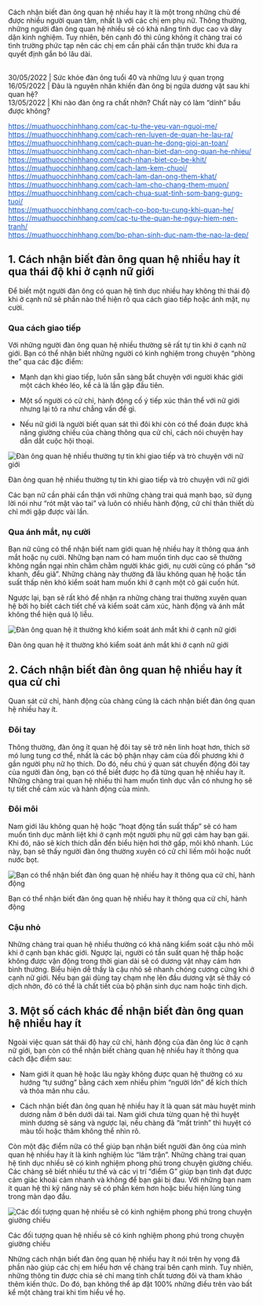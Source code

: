 <p>Cách nhận biết đàn ông quan hệ nhiều hay ít là một trong những chủ đề được nhiều người quan tâm, nhất là với các chị em phụ nữ. Thông thường, những người đàn ông quan hệ nhiều sẽ có khả năng tình dục cao và dày dặn kinh nghiệm. Tuy nhiên, bên cạnh đó thì cũng không ít chàng trai có tình trường phức tạp nên các chị em cần phải cẩn thận trước khi đưa ra quyết định gắn bó lâu dài.</p>

<p><br />
30/05/2022 |&nbsp;Sức khỏe đàn ông tuổi 40 và những lưu ý quan trọng<br />
16/05/2022 |&nbsp;Đâu là nguyên nhân khiến đàn ông bị ngứa dương vật sau khi quan hệ?<br />
13/05/2022 |&nbsp;Khi nào đàn ông ra chất nhờn? Chất này có làm &ldquo;dính&rdquo; bầu được không?</p>

<p><a href="https://muathuocchinhhang.com/cac-tu-the-yeu-van-nguoi-me/" style="color: rgb(17, 85, 204);" target="_blank">https://muathuocchinhhang.com/cac-tu-the-yeu-van-nguoi-me/</a><br />
<a href="https://muathuocchinhhang.com/cach-ren-luyen-de-quan-he-lau-ra/" style="color: rgb(17, 85, 204);" target="_blank">https://muathuocchinhhang.com/cach-ren-luyen-de-quan-he-lau-ra/</a><br />
<a href="https://muathuocchinhhang.com/cach-quan-he-dong-gioi-an-toan/" style="color: rgb(17, 85, 204);" target="_blank">https://muathuocchinhhang.com/cach-quan-he-dong-gioi-an-toan/</a><br />
<a href="https://muathuocchinhhang.com/cach-nhan-biet-dan-ong-quan-he-nhieu/" style="color: rgb(17, 85, 204);" target="_blank">https://muathuocchinhhang.com/cach-nhan-biet-dan-ong-quan-he-nhieu/</a><br />
<a href="https://muathuocchinhhang.com/cach-nhan-biet-co-be-khit/" style="color: rgb(17, 85, 204);" target="_blank">https://muathuocchinhhang.com/cach-nhan-biet-co-be-khit/</a><br />
<a href="https://muathuocchinhhang.com/cach-lam-kem-chuoi/" style="color: rgb(17, 85, 204);" target="_blank">https://muathuocchinhhang.com/cach-lam-kem-chuoi/</a><br />
<a href="https://muathuocchinhhang.com/cach-lam-dan-ong-them-khat/" style="color: rgb(17, 85, 204);" target="_blank">https://muathuocchinhhang.com/cach-lam-dan-ong-them-khat/</a><br />
<a href="https://muathuocchinhhang.com/cach-lam-cho-chang-them-muon/" style="color: rgb(17, 85, 204);" target="_blank">https://muathuocchinhhang.com/cach-lam-cho-chang-them-muon/</a><br />
<a href="https://muathuocchinhhang.com/cach-chua-suat-tinh-som-bang-gung-tuoi/" style="color: rgb(17, 85, 204);" target="_blank">https://muathuocchinhhang.com/cach-chua-suat-tinh-som-bang-gung-tuoi/</a><br />
<a href="https://muathuocchinhhang.com/cach-co-bop-tu-cung-khi-quan-he/" style="color: rgb(17, 85, 204);" target="_blank">https://muathuocchinhhang.com/cach-co-bop-tu-cung-khi-quan-he/</a><br />
<a href="https://muathuocchinhhang.com/cac-tu-the-quan-he-nguy-hiem-nen-tranh/" style="color: rgb(17, 85, 204);" target="_blank">https://muathuocchinhhang.com/cac-tu-the-quan-he-nguy-hiem-nen-tranh/</a><br />
<a href="https://muathuocchinhhang.com/bo-phan-sinh-duc-nam-the-nao-la-dep/" style="color: rgb(17, 85, 204);" target="_blank">https://muathuocchinhhang.com/bo-phan-sinh-duc-nam-the-nao-la-dep/</a></p>

<h2 dir="ltr">1. Cách nhận biết đàn ông quan hệ nhiều hay ít qua thái độ khi ở cạnh nữ giới&nbsp;&nbsp;</h2>

<p dir="ltr">Để biết một người đàn ông có&nbsp;quan hệ tình dục&nbsp;nhiều hay không thì thái độ khi ở cạnh nữ sẽ phần nào thể hiện rõ qua cách giao tiếp hoặc ánh mặt, nụ cười.</p>

<h3 dir="ltr">Qua cách giao tiếp</h3>

<p dir="ltr">Với những người đàn ông quan hệ nhiều thường sẽ&nbsp;rất tự tin khi ở cạnh nữ giới. Bạn có thể nhận biết những người có kinh nghiệm trong chuyện &ldquo;phòng the&rdquo; qua các đặc điểm:</p>

<ul>
	<li dir="ltr">
	<p dir="ltr">Mạnh dạn khi giao tiếp, luôn sẵn sàng bắt chuyện với người khác giới một cách khéo léo, kể cả là lần gặp đầu tiên.&nbsp;</p>
	</li>
	<li dir="ltr">
	<p dir="ltr">Một số người có cử chỉ, hành động cố ý tiếp xúc thân thể với nữ giới nhưng lại tỏ ra như chẳng vấn đề gì.&nbsp;</p>
	</li>
	<li dir="ltr">
	<p dir="ltr">Nếu nữ giới là người biết quan sát thì đôi khi còn có thể đoán được khả năng giường chiếu của chàng thông qua cử chỉ, cách nói chuyện hay dẫn dắt cuộc hội thoại.&nbsp;</p>
	</li>
</ul>

<p dir="ltr"><img alt="Đàn ông quan hệ nhiều thường tự tin khi giao tiếp và trò chuyện với nữ giới" src="https://login.medlatec.vn//ImagePath/images/20220729/20220729_cach-nhan-biet-dan-ong-quan-he-nhieu-hay-it-1.jpg" /></p>

<p dir="ltr">Đàn ông quan hệ nhiều thường tự tin khi giao tiếp và trò chuyện với nữ giới</p>

<p dir="ltr">Các bạn nữ cần phải cẩn thận với những chàng trai quá mạnh bạo, sử dụng lời nói như &ldquo;rót mật vào tai&rdquo; và luôn có nhiều hành động, cử chỉ thân thiết dù chỉ mới gặp được vài lần.&nbsp;</p>

<h3 dir="ltr">Qua ánh mắt, nụ cười</h3>

<p dir="ltr">Bạn nữ cũng có thể nhận biết nam giới quan hệ nhiều hay ít thông qua ánh mắt hoặc nụ cười. Những bạn nam có ham muốn tình dục cao sẽ thường không ngần ngại nhìn chằm chằm người khác giới, nụ cười cũng có phần&nbsp;&ldquo;sở khanh, đểu giả&rdquo;. Những chàng này thường đã lâu không quan hệ hoặc tần suất thấp nên khó kiểm soát ham muốn khi ở cạnh một cô gái cuốn hút.&nbsp;</p>

<p dir="ltr">Ngược lại, bạn sẽ rất khó để nhận ra những chàng trai thường xuyên quan hệ bởi họ biết cách tiết chế và kiểm soát cảm xúc, hành động và ánh mắt không thể hiện quá lộ liễu.&nbsp;</p>

<p dir="ltr"><img alt="Đàn ông quan hệ ít thường khó kiểm soát ánh mắt khi ở cạnh nữ giới" src="https://login.medlatec.vn//ImagePath/images/20220729/20220729_cach-nhan-biet-dan-ong-quan-he-nhieu-hay-it-2.jpg" /></p>

<p dir="ltr">Đàn ông quan hệ ít thường khó kiểm soát ánh mắt khi ở cạnh nữ giới</p>

<h2 dir="ltr">2. Cách nhận biết đàn ông quan hệ nhiều hay ít qua cử chỉ&nbsp;</h2>

<p dir="ltr">Quan sát cử chỉ, hành động của chàng cũng là cách nhận biết đàn ông quan hệ nhiều hay ít.&nbsp;</p>

<h3 dir="ltr">Đôi tay&nbsp;</h3>

<p dir="ltr">Thông thường, đàn ông ít quan hệ đôi tay sẽ trở nên linh hoạt hơn, thích sờ mó lung tung cơ thể, nhất là các bộ phận nhạy cảm của đối phương khi ở gần người phụ nữ họ thích. Do đó, nếu chú ý quan sát chuyển động đôi tay của người đàn ông, bạn có thể biết được họ đã từng quan hệ nhiều hay ít. Những chàng trai quan hệ nhiều thì ham muốn tình dục vẫn có nhưng họ sẽ tự tiết chế cảm xúc và hành động của mình.&nbsp;</p>

<h3 dir="ltr">Đôi môi&nbsp;</h3>

<p dir="ltr">Nam giới lâu không quan hệ hoặc &ldquo;hoạt động tần suất thấp&rdquo; sẽ có ham muốn tình dục mãnh liệt khi ở cạnh một người phụ nữ gợi cảm hay bạn gái. Khi đó, não sẽ kích thích dẫn đến biểu hiện hơi thở gấp, môi khô nhanh. Lúc này, bạn sẽ thấy người đàn ông thường xuyên có cử chỉ&nbsp;liếm môi&nbsp;hoặc nuốt nước bọt.&nbsp;</p>

<p dir="ltr"><img alt="Bạn có thể nhận biết đàn ông quan hệ nhiều hay ít thông qua cử chỉ, hành động" src="https://login.medlatec.vn//ImagePath/images/20220729/20220729_cach-nhan-biet-dan-ong-quan-he-nhieu-hay-it-3.jpg" /></p>

<p dir="ltr">Bạn có thể nhận biết đàn ông quan hệ nhiều hay ít thông qua cử chỉ, hành động</p>

<h3 dir="ltr">Cậu nhỏ&nbsp;</h3>

<p dir="ltr">Những chàng trai quan hệ nhiều thường có khả năng kiểm soát cậu nhỏ mỗi khi ở cạnh bạn khác giới. Ngược lại, người có tần suất quan hệ thấp hoặc không được vận động trong thời gian dài sẽ có dương vật nhạy cảm hơn bình thường. Biểu hiện dễ thấy là cậu nhỏ sẽ nhanh chóng cương cứng khi ở cạnh nữ giới. Nếu bạn gái dùng tay chạm nhẹ lên đầu dương vật sẽ thấy có dịch nhờn, đó có thể là chất tiết của bộ phận sinh dục nam hoặc&nbsp;tinh dịch.&nbsp;</p>

<h2 dir="ltr">3. Một số cách khác để nhận biết đàn ông quan hệ nhiều hay ít&nbsp;</h2>

<p dir="ltr">Ngoài việc quan sát thái độ hay cử chỉ, hành động của đàn ông lúc ở cạnh nữ giới, bạn còn có thể nhận biết chàng quan hệ nhiều hay ít thông qua cách đặc điểm sau:&nbsp;</p>

<ul>
	<li dir="ltr">
	<p dir="ltr">Nam giới ít quan hệ hoặc lâu ngày không được quan hệ thường có xu hướng &ldquo;tự sướng&rdquo; bằng cách xem nhiều phim &ldquo;người lớn&rdquo; để kích thích và thỏa mãn nhu cầu.&nbsp;</p>
	</li>
	<li dir="ltr">
	<p dir="ltr">Cách nhận biết đàn ông quan hệ nhiều hay ít là quan sát màu huyệt minh dương nằm ở bên dưới dái tai. Nam giới chưa từng quan hệ thì huyệt minh dương sẽ sáng và ngược lại, nếu chàng đã &ldquo;mất trinh&rdquo; thì huyệt có màu tối hoặc thâm không thể nhìn rõ.&nbsp;</p>
	</li>
</ul>

<p dir="ltr">Còn một đặc điểm nữa có thể giúp bạn nhận biết người đàn ông của mình quan hệ nhiều hay ít là kinh nghiệm lúc &ldquo;lâm trận&rdquo;. Những chàng trai quan hệ tình dục nhiều sẽ có&nbsp;kinh nghiệm phong phú trong chuyện giường chiếu. Các chàng sẽ biết nhiều tư thế và các vị trí &ldquo;điểm G&rdquo; giúp bạn tình đạt được cảm giác khoái cảm nhanh và không để bạn gái bị đau. Với những bạn nam ít quan hệ thì kỹ năng này sẽ có phần kém hơn hoặc biểu hiện lúng túng trong màn dạo đầu.&nbsp;</p>

<p dir="ltr"><img alt="Các đối tượng quan hệ nhiều sẽ có kinh nghiệm phong phú trong chuyện giường chiếu" src="https://login.medlatec.vn//ImagePath/images/20220729/20220729_cach-nhan-biet-dan-ong-quan-he-nhieu-hay-it-4.jpg" /></p>

<p dir="ltr">Các đối tượng quan hệ nhiều sẽ có kinh nghiệm phong phú trong chuyện giường chiếu</p>

<p dir="ltr">Những cách nhận biết đàn ông quan hệ nhiều hay ít nói trên hy vọng đã phần nào giúp các chị em hiểu hơn về chàng trai bên cạnh mình. Tuy nhiên, những thông tin được chia sẻ chỉ mang tính chất tương đôi và tham khảo thêm kiến thức. Do đó, bạn không thể áp đặt 100% những điều trên vào bất kể một chàng trai khi tìm hiểu về họ.&nbsp;&nbsp;</p>
